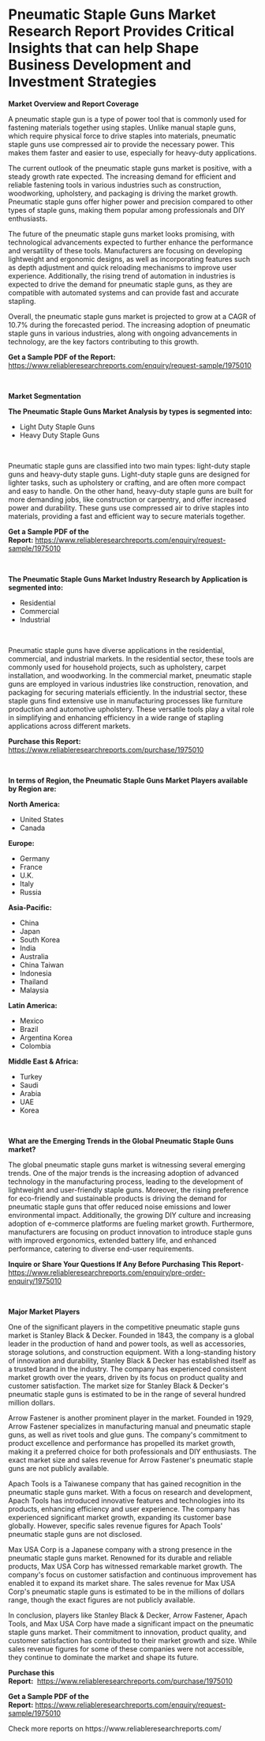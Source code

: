 <p><h1>Pneumatic Staple Guns Market Research Report Provides Critical Insights that can help Shape Business Development and Investment Strategies</h1></p><p><strong>Market Overview and Report Coverage</strong></p>
<p><p>A pneumatic staple gun is a type of power tool that is commonly used for fastening materials together using staples. Unlike manual staple guns, which require physical force to drive staples into materials, pneumatic staple guns use compressed air to provide the necessary power. This makes them faster and easier to use, especially for heavy-duty applications.</p><p>The current outlook of the pneumatic staple guns market is positive, with a steady growth rate expected. The increasing demand for efficient and reliable fastening tools in various industries such as construction, woodworking, upholstery, and packaging is driving the market growth. Pneumatic staple guns offer higher power and precision compared to other types of staple guns, making them popular among professionals and DIY enthusiasts.</p><p>The future of the pneumatic staple guns market looks promising, with technological advancements expected to further enhance the performance and versatility of these tools. Manufacturers are focusing on developing lightweight and ergonomic designs, as well as incorporating features such as depth adjustment and quick reloading mechanisms to improve user experience. Additionally, the rising trend of automation in industries is expected to drive the demand for pneumatic staple guns, as they are compatible with automated systems and can provide fast and accurate stapling.</p><p>Overall, the pneumatic staple guns market is projected to grow at a CAGR of 10.7% during the forecasted period. The increasing adoption of pneumatic staple guns in various industries, along with ongoing advancements in technology, are the key factors contributing to this growth.</p></p>
<p><strong>Get a Sample PDF of the Report:</strong> <a href="https://www.reliableresearchreports.com/enquiry/request-sample/1975010">https://www.reliableresearchreports.com/enquiry/request-sample/1975010</a></p>
<p>&nbsp;</p>
<p><strong>Market Segmentation</strong></p>
<p><strong>The Pneumatic Staple Guns Market Analysis by types is segmented into:</strong></p>
<p><ul><li>Light Duty Staple Guns</li><li>Heavy Duty Staple Guns</li></ul></p>
<p>&nbsp;</p>
<p><p>Pneumatic staple guns are classified into two main types: light-duty staple guns and heavy-duty staple guns. Light-duty staple guns are designed for lighter tasks, such as upholstery or crafting, and are often more compact and easy to handle. On the other hand, heavy-duty staple guns are built for more demanding jobs, like construction or carpentry, and offer increased power and durability. These guns use compressed air to drive staples into materials, providing a fast and efficient way to secure materials together.</p></p>
<p><strong>Get a Sample PDF of the Report:</strong>&nbsp;<a href="https://www.reliableresearchreports.com/enquiry/request-sample/1975010">https://www.reliableresearchreports.com/enquiry/request-sample/1975010</a></p>
<p>&nbsp;</p>
<p><strong>The Pneumatic Staple Guns Market Industry Research by Application is segmented into:</strong></p>
<p><ul><li>Residential</li><li>Commercial</li><li>Industrial</li></ul></p>
<p>&nbsp;</p>
<p><p>Pneumatic staple guns have diverse applications in the residential, commercial, and industrial markets. In the residential sector, these tools are commonly used for household projects, such as upholstery, carpet installation, and woodworking. In the commercial market, pneumatic staple guns are employed in various industries like construction, renovation, and packaging for securing materials efficiently. In the industrial sector, these staple guns find extensive use in manufacturing processes like furniture production and automotive upholstery. These versatile tools play a vital role in simplifying and enhancing efficiency in a wide range of stapling applications across different markets.</p></p>
<p><strong>Purchase this Report:</strong>&nbsp; <a href="https://www.reliableresearchreports.com/purchase/1975010">https://www.reliableresearchreports.com/purchase/1975010</a></p>
<p>&nbsp;</p>
<p><strong>In terms of Region, the Pneumatic Staple Guns Market Players available by Region are:</strong></p>
<p>
    <p> <strong> North America: </strong>
        <ul>
            <li>United States</li>
            <li>Canada</li>
        </ul>
        </p> 
    <p> <strong> Europe: </strong>
        <ul>
            <li>Germany</li>
            <li>France</li>
            <li>U.K.</li>
            <li>Italy</li>
            <li>Russia</li>
        </ul>
        </p> 
    <p> <strong> Asia-Pacific: </strong>
        <ul>
            <li>China</li>
            <li>Japan</li>
            <li>South Korea</li>
            <li>India</li>
            <li>Australia</li>
            <li>China Taiwan</li>
            <li>Indonesia</li>
            <li>Thailand</li>
            <li>Malaysia</li>
        </ul>
        </p> 
    <p> <strong> Latin America: </strong>
        <ul>
            <li>Mexico</li>
            <li>Brazil</li>
            <li>Argentina Korea</li>
            <li>Colombia</li>
        </ul>
        </p> 
    <p> <strong> Middle East & Africa: </strong>
        <ul>
            <li>Turkey</li>
            <li>Saudi</li>
            <li>Arabia</li>
            <li>UAE</li>
            <li>Korea</li>
        </ul>
    </p>
    </p>
<p>&nbsp;</p>
<p><strong>What are the Emerging Trends in the Global Pneumatic Staple Guns market?</strong></p>
<p><p>The global pneumatic staple guns market is witnessing several emerging trends. One of the major trends is the increasing adoption of advanced technology in the manufacturing process, leading to the development of lightweight and user-friendly staple guns. Moreover, the rising preference for eco-friendly and sustainable products is driving the demand for pneumatic staple guns that offer reduced noise emissions and lower environmental impact. Additionally, the growing DIY culture and increasing adoption of e-commerce platforms are fueling market growth. Furthermore, manufacturers are focusing on product innovation to introduce staple guns with improved ergonomics, extended battery life, and enhanced performance, catering to diverse end-user requirements.</p></p>
<p><strong>Inquire or Share Your Questions If Any Before Purchasing This Report</strong>- <a href="https://www.reliableresearchreports.com/enquiry/pre-order-enquiry/1975010">https://www.reliableresearchreports.com/enquiry/pre-order-enquiry/1975010</a></p>
<p>&nbsp;</p>
<p><strong>Major Market Players</strong></p>
<p><p>One of the significant players in the competitive pneumatic staple guns market is Stanley Black & Decker. Founded in 1843, the company is a global leader in the production of hand and power tools, as well as accessories, storage solutions, and construction equipment. With a long-standing history of innovation and durability, Stanley Black & Decker has established itself as a trusted brand in the industry. The company has experienced consistent market growth over the years, driven by its focus on product quality and customer satisfaction. The market size for Stanley Black & Decker's pneumatic staple guns is estimated to be in the range of several hundred million dollars.</p><p>Arrow Fastener is another prominent player in the market. Founded in 1929, Arrow Fastener specializes in manufacturing manual and pneumatic staple guns, as well as rivet tools and glue guns. The company's commitment to product excellence and performance has propelled its market growth, making it a preferred choice for both professionals and DIY enthusiasts. The exact market size and sales revenue for Arrow Fastener's pneumatic staple guns are not publicly available.</p><p>Apach Tools is a Taiwanese company that has gained recognition in the pneumatic staple guns market. With a focus on research and development, Apach Tools has introduced innovative features and technologies into its products, enhancing efficiency and user experience. The company has experienced significant market growth, expanding its customer base globally. However, specific sales revenue figures for Apach Tools' pneumatic staple guns are not disclosed.</p><p>Max USA Corp is a Japanese company with a strong presence in the pneumatic staple guns market. Renowned for its durable and reliable products, Max USA Corp has witnessed remarkable market growth. The company's focus on customer satisfaction and continuous improvement has enabled it to expand its market share. The sales revenue for Max USA Corp's pneumatic staple guns is estimated to be in the millions of dollars range, though the exact figures are not publicly available.</p><p>In conclusion, players like Stanley Black & Decker, Arrow Fastener, Apach Tools, and Max USA Corp have made a significant impact on the pneumatic staple guns market. Their commitment to innovation, product quality, and customer satisfaction has contributed to their market growth and size. While sales revenue figures for some of these companies were not accessible, they continue to dominate the market and shape its future.</p></p>
<p><strong>Purchase this Report:</strong>&nbsp;&nbsp;<a href="https://www.reliableresearchreports.com/purchase/1975010">https://www.reliableresearchreports.com/purchase/1975010</a></p>
<p></p>
<p><strong>Get a Sample PDF of the Report:</strong>&nbsp;<a href="https://www.reliableresearchreports.com/enquiry/request-sample/1975010">https://www.reliableresearchreports.com/enquiry/request-sample/1975010</a></p>
<p>Check more reports on https://www.reliableresearchreports.com/</p>